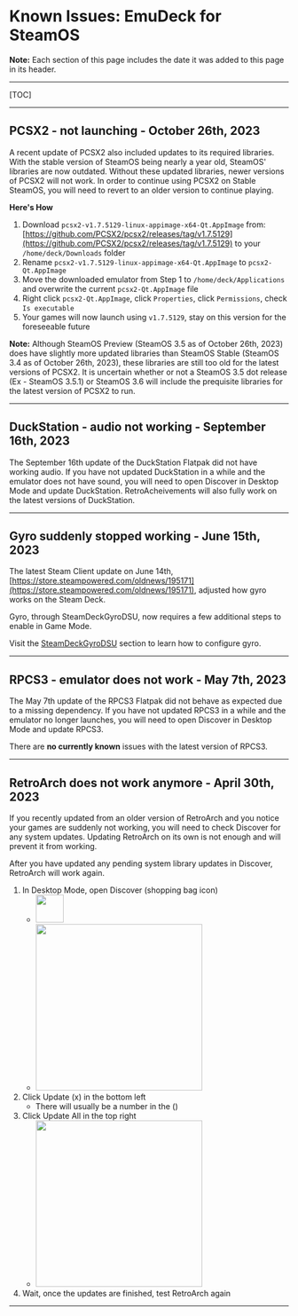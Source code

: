 # Known Issues: EmuDeck for SteamOS

**Note:** Each section of this page includes the date it was added to this page in its header. 

***

[TOC]

***


## PCSX2 - not launching - October 26th, 2023

A recent update of PCSX2 also included updates to its required libraries. With the stable version of SteamOS being nearly a year old, SteamOS' libraries are now outdated. Without these updated libraries, newer versions of PCSX2 will not work. In order to continue using PCSX2 on Stable SteamOS, you will need to revert to an older version to continue playing.

**Here's How**

1. Download `pcsx2-v1.7.5129-linux-appimage-x64-Qt.AppImage` from: [https://github.com/PCSX2/pcsx2/releases/tag/v1.7.5129](https://github.com/PCSX2/pcsx2/releases/tag/v1.7.5129) to your `/home/deck/Downloads` folder
2. Rename `pcsx2-v1.7.5129-linux-appimage-x64-Qt.AppImage` to `pcsx2-Qt.AppImage`
3. Move the downloaded emulator from Step 1 to `/home/deck/Applications` and overwrite the current `pcsx2-Qt.AppImage` file
4. Right click `pcsx2-Qt.AppImage`, click `Properties`, click `Permissions`, check `Is executable`
5. Your games will now launch using `v1.7.5129`, stay on this version for the foreseeable future

**Note:** Although SteamOS Preview (SteamOS 3.5 as of October 26th, 2023) does have slightly more updated libraries than SteamOS Stable (SteamOS 3.4 as of October 26th, 2023), these libraries are still too old for the latest versions of PCSX2. It is uncertain whether or not a SteamOS 3.5 dot release (Ex - SteamOS 3.5.1) or SteamOS 3.6 will include the prequisite libraries for the latest version of PCSX2 to run. 

***

## DuckStation - audio not working - September 16th, 2023

The September 16th update of the DuckStation Flatpak did not have working audio. If you have not updated DuckStation in a while and the emulator does not have sound, you will need to open Discover in Desktop Mode and update DuckStation. RetroAcheivements will also fully work on the latest versions of DuckStation. 

***

## Gyro suddenly stopped working - June 15th, 2023

The latest Steam Client update on June 14th, [https://store.steampowered.com/oldnews/195171](https://store.steampowered.com/oldnews/195171), adjusted how gyro works on the Steam Deck. 

Gyro, through SteamDeckGyroDSU, now requires a few additional steps to enable in Game Mode. 

Visit the [SteamDeckGyroDSU](../../emudeck-application/steamos/emudeck-application-101.md#steamdeckgyrodsu) section to learn how to configure gyro.

***

## RPCS3 - emulator does not work - May 7th, 2023

The May 7th update of the RPCS3 Flatpak did not behave as expected due to a missing dependency. If you have not updated RPCS3 in a while and the emulator no longer launches, you will need to open Discover in Desktop Mode and update RPCS3. 

There are **no currently known** issues with the latest version of RPCS3.   

***

## RetroArch does not work anymore - April 30th, 2023

If you recently updated from an older version of RetroArch and you notice your games are suddenly not working, you will need to check Discover for any system updates. Updating RetroArch on its own is not enough and will prevent it from working.

After you have updated any pending system library updates in Discover, RetroArch will work again. 

1. In Desktop Mode, open Discover (shopping bag icon)
    * <img src="https://user-images.githubusercontent.com/108900299/236019379-be39493c-8b61-4163-be41-ff3de4d14177.png" height=50>
    * <img src="https://user-images.githubusercontent.com/108900299/236021304-1d8a5494-c866-4103-8491-f0baf93a9a88.png" height=300>
2. Click Update (x) in the bottom left
    * There will usually be a number in the ()
3. Click Update All in the top right
    * <img src="https://user-images.githubusercontent.com/108900299/236020629-558f88f7-76f2-4fa6-b137-adaf077411bb.png" height="300">
4. Wait, once the updates are finished, test RetroArch again

***
